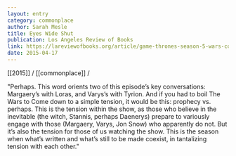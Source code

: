 ```yaml
---
layout: entry
category: commonplace
author: Sarah Mesle
title: Eyes Wide Shut
publication: Los Angeles Review of Books
link: https://lareviewofbooks.org/article/game-thrones-season-5-wars-come/
date: 2015-04-17
---
```


[[2015]] / [[commonplace]] / 

"Perhaps. This word orients two of this episode’s key conversations: Margaery’s with Loras, and Varys’s with Tyrion. And if you had to boil The Wars to Come down to a simple tension, it would be this: prophecy vs. perhaps. This is the tension within the show, as those who believe in the inevitable (the witch, Stannis, perhaps Daenerys) prepare to variously engage with those (Margaery, Varys, Jon Snow) who apparently do not. But it’s also the tension for those of us watching the show. This is the season when what’s written and what’s still to be made coexist, in tantalizing tension with each other."
 
 
